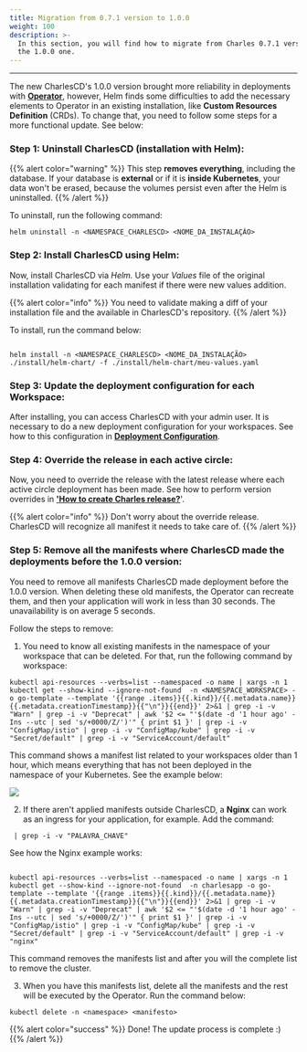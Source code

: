 ```yaml
---
title: Migration from 0.7.1 version to 1.0.0
weight: 100
description: >-
  In this section, you will find how to migrate from Charles 0.7.1 version to
  the 1.0.0 one.
---
```


---

The new CharlesCD's 1.0.0 version brought more reliability in deployments with [**Operator**](reference/preparing-your-deployment), however, Helm finds some difficulties to add the necessary elements to Operator in an existing installation, like  **Custom Resources Definition** \(CRDs\). To change that, you need to follow some steps for a more functional update. See below: 

### **Step 1: Uninstall CharlesCD \(installation with Helm\):**

{{% alert color="warning" %}}
This step **removes everything**, including the database. If your database is **external** or if it is **inside Kubernetes**, your data won't be erased, because the volumes persist even after the Helm is uninstalled. 
{{% /alert %}}

To uninstall, run the following command: 

```text
helm uninstall -n <NAMESPACE_CHARLESCD> <NOME_DA_INSTALAÇÃO>
```

### **Step 2: Install CharlesCD using Helm:**

Now, install CharlesCD via _Helm._ Use your _Values_ file of the original installation validating for each manifest if there were new values addition.

{{% alert color="info" %}}
You need to validate making a diff of your installation file and the available in CharlesCD's repository. 
{{% /alert %}}

To install, run the command below: 

```text

helm install -n <NAMESPACE_CHARLESCD> <NOME_DA_INSTALAÇÃO> ./install/helm-chart/ -f ./install/helm-chart/meu-values.yaml

```

### **Step 3: Update the deployment configuration for each Workspace:**

After installing, you can access CharlesCD with your admin user. It is necessary to do a new deployment configuration for your workspaces. See how to this configuration in [**Deployment Configuration**](reference/preparing-your-deployment#deployment-configuration).  

###  **Step 4: Override the release in each active circle:**

Now, you need to override the release with the latest release where each active circle deployment has been made. See how to perform version overrides in [**'How to create Charles release?**](reference/releases#how-to-create-releases-with-charles)'.

{{% alert color="info" %}}
Don't worry about the override release. CharlesCD will recognize all manifest it needs to take care of. 
{{% /alert %}}

### **Step 5: Remove all the manifests where CharlesCD made the deployments before the 1.0.0 version:** 

You need to remove all manifests CharlesCD made deployment before the 1.0.0 version. When deleting these old manifests, the Operator can recreate them, and then your application will work in less than 30 seconds. The unavailability is on average 5 seconds.  

Follow the steps to remove:

1. You need to know all existing manifests in the namespace of your workspace that can be deleted. For that, run the following command by workspace: 

```text
kubectl api-resources --verbs=list --namespaced -o name | xargs -n 1 kubectl get --show-kind --ignore-not-found  -n <NAMESPACE_WORKSPACE> -o go-template --template '{{range .items}}{{.kind}}/{{.metadata.name}} {{.metadata.creationTimestamp}}{{"\n"}}{{end}}' 2>&1 | grep -i -v "Warn" | grep -i -v "Deprecat" | awk '$2 <= "'$(date -d '1 hour ago' -Ins --utc | sed 's/+0000/Z/')'" { print $1 }' | grep -i -v "ConfigMap/istio" | grep -i -v "ConfigMap/kube" | grep -i -v "Secret/default" | grep -i -v "ServiceAccount/default"

```

This command shows a manifest list related to your workspaces older than 1 hour, which means everything that has not been deployed in the namespace of your Kubernetes. See the example below: 

![](//image%20%2822%29.png)

2. If there aren't applied manifests outside CharlesCD, a **Nginx** can work as an ingress for your application, for example. Add the command: 

```text
 | grep -i -v "PALAVRA_CHAVE"
```

See how the Nginx example works: 

```text
 
kubectl api-resources --verbs=list --namespaced -o name | xargs -n 1 kubectl get --show-kind --ignore-not-found  -n charlesapp -o go-template --template '{{range .items}}{{.kind}}/{{.metadata.name}} {{.metadata.creationTimestamp}}{{"\n"}}{{end}}' 2>&1 | grep -i -v "Warn" | grep -i -v "Deprecat" | awk '$2 <= "'$(date -d '1 hour ago' -Ins --utc | sed 's/+0000/Z/')'" { print $1 }' | grep -i -v "ConfigMap/istio" | grep -i -v "ConfigMap/kube" | grep -i -v "Secret/default" | grep -i -v "ServiceAccount/default" | grep -i -v "nginx"

```

This command removes the manifests list and after you will the complete list to remove the cluster.

3. When you have this manifests list, delete all the manifests and the rest will be executed by the Operator. Run the command below: 

```text
kubectl delete -n <namespace> <manifesto>
```

{{% alert color="success" %}}
Done! The update process is complete :\) 
{{% /alert %}}
